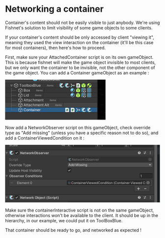 # Networking a container

Container's content should not be easily visible to just anybody. We're using Fishnet's solution to limit visibility of some game objects to some clients.

If your container's content should be only accessed by client "viewing it", meaning they used the view interaction on the container (it'll be this case for most containers), then here's how to proceed.

First, make sure your AttachedContainer script is on its own gameObject. This is because fishnet will make the game object invisible to most clients, but we only want the container to be invisible, not the other component of the game object. You can add a Container gameObject as an example :&#x20;

![](<../../.gitbook/assets/image (28).png>)



Now add a NetworkObserver script on this gameObject, check override type as "Add missing" (unless you have a specific reason not to do so), and add a ContainerViewedCondition on it :&#x20;

![](<../../.gitbook/assets/image (49).png>)

Make sure the containerInteractive script is not on the same gameObject, otherwise interactions won't be available to the client. It should be up in the hierarchy, in our example, we could put it on ToolBoxBlue.

That container should be ready to go, and networked as expected !
